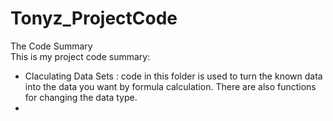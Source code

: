 # Tonyz_ProjectCode
 The Code Summary  
This is my project code summary:  
* Claculating Data Sets : code in this folder is used to turn the known data into the data you want by formula calculation. There are also functions for changing the data type.
* 

